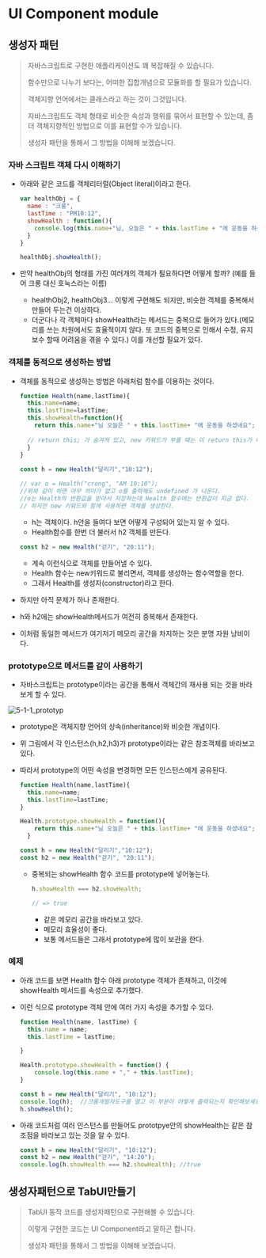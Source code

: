 # UI Component module



## 생성자 패턴

> 자바스크립트로 구현한 애플리케이션도 꽤 복잡해질 수 있습니다.
>
> 함수만으로 나누기 보다는, 어떠한 집합개념으로 모듈화를 할 필요가 있습니다.
>
> 객체지향 언어에서는 클래스라고 하는 것이 그것입니다.
>
> 자바스크립트도 객체 형태로 비슷한 속성과 행위를 묶어서 표현할 수 있는데, 좀 더 객체지향적인 방법으로 이를 표현할 수가 있습니다.
>
> 생성자 패턴을 통해서 그 방법을 이해해 보겠습니다.



### 자바 스크립트 객체 다시 이해하기

+ 아래와 같은 코드를 객체리터럴(Object literal)이라고 한다.

  ~~~javascript
  var healthObj = {
    name : "크롱",
    lastTime : "PM10:12",
    showHealth : function(){
      console.log(this.name+"님, 오늘은 " + this.lastTime + "에 운동을 하셨네요");
    }
  }
  
  healthObj.showHealth();
  ~~~

+ 만약 healthObj의 형태를 가진 여러개의 객체가 필요하다면 어떻게 할까? (예를 들어 크롱 대신 호눅스라는 이름)

  + healthObj2, healthObj3... 이렇게 구현해도 되지만, 비슷한 객체를 중복해서 만들어 두는건 이상하다.
  + 더군다나 각 객체마다 showHealth라는 메서드는 중복으로 들어가 있다.(메모리를 쓰는 차원에서도 효율적이지 않다. 또 코드의 중복으로 인해서 수정, 유지보수 할때 어려움을 겪을 수 있다.) 이를 개선할 필요가 있다.



### 객체를 동적으로 생성하는 방법

+ 객체를 동적으로 생성하는 방법은 아래처럼 함수를 이용하는 것이다.

  ~~~javascript
  function Health(name,lastTime){
    this.name=name;
    this.lastTime=lastTime;
    this.showHealth=function(){
      return this.name+"님 오늘은 " + this.lastTime+ "에 운동을 하셨네요";
      
    // return this; 가 숨겨져 있고, new 키워드가 부를 때는 이 return this가 내부에서 실행이 되는 것과 같이 동작한다. this는 어떤 객체.
    }
  }
    
  const h = new Health("달리기","10:12");
  
  // var o = Health("crong", "AM 10:10");
  //위와 같이 하면 아무 의미가 없고 o를 출력해도 undefined 가 나온다.
  //o는 Health의 반환값을 받아서 저장하는데 Health 함수에는 반환값이 지금 없다.
  // 하지만 new 키워드와 함께 사용하면 객체를 생성한다.
  ~~~

  + h는 객체이다. h안을 들여다 보면 어떻게 구성되어 있는지 알 수 있다.
  + Health함수를 한번 더 불러서 h2 객체를 만든다.

  ~~~javascript
  const h2 = new Health("걷기", "20:11");
  ~~~

  + 계속 이런식으로 객체를 만들어낼 수 있다.
  + Health 함수는 new키워드로 불리면서, 객체를 생성하는 함수역할을 한다.
  + 그래서 Health를 생성자(constructor)라고 한다.

  

+ 하지만 아직 문제가 하나 존재한다.

+ h와 h2에는 showHealth메서드가 여전히 중복해서 존재한다.

+ 이처럼 동일한 메서드가 여기저기 메모리 공간을 차지하는 것은 분명 자원 낭비이다.

  

### prototype으로 메서드를 같이 사용하기

+ 자바스크립트는 prototype이라는 공간을 통해서 객체간의 재사용 되는 것을 바라보게 할 수 있다.

![5-1-1_prototyp](https://user-images.githubusercontent.com/88477839/163306523-91505435-ee3f-4a0d-81de-92d485b693a8.jpeg)

+ prototype은 객체지향 언어의 상속(inheritance)와 비슷한 개념이다.

+ 위 그림에서 각 인스턴스(h,h2,h3)가 prototype이라는 같은 참조객체를 바라보고 있다.

+ 따라서 prototype의 어떤 속성을 변경하면 모든 인스턴스에게 공유된다.

  ~~~javascript
  function Health(name,lastTime){
    this.name=name;
    this.lastTime=lastTime;
  }
  
  Health.prototype.showHealth = function(){
      return this.name+"님 오늘은 " + this.lastTime+ "에 운동을 하셨네요";
    }
  
  const h = new Health("달리기","10:12");
  const h2 = new Health("걷기", "20:11");
  ~~~

  + 중복되는 showHealth 함수 코드를 prototype에 넣어놓는다.

    ~~~javascript
    h.showHealth === h2.showHealth;
    
    // => true
    ~~~

    + 같은 메모리 공간을 바라보고 있다.
    + 메모리 효율성이 좋다.
    + 보통 메서드들은 그래서 prototype에 많이 보관을 한다.



### 예제

+ 아래 코드를 보면 Health 함수 아래 prototype 객체가 존재하고, 이것에 showHealth 메서드를  속성으로 추가했다.

+ 이런 식으로 prototype 객체 안에 여러 가지 속성을 추가할 수 있다.

  ~~~javascript
  function Health(name, lastTime) {
    this.name = name;
    this.lastTime = lastTime;
  
  }
  
  Health.prototype.showHealth = function() {
      console.log(this.name + "," + this.lastTime);
  }
  
  const h = new Health("달리기", "10:12");
  console.log(h);  //크롬개발자도구를 열고 이 부분이 어떻게 출력되는지 확인해보세요
  h.showHealth();
  ~~~

+ 아래 코드처럼 여러 인스턴스를 만들어도 prototpye안의 showHealth는 같은 참조점을 바라보고 있는 것을 알 수 있다.

  ~~~javascript
  const h = new Health("달리기", "10:12");
  const h2 = new Health("걷기", "14:20");
  console.log(h.showHealth === h2.showHealth); //true
  ~~~

  

## 생성자패턴으로 TabUI만들기

> TabUI 동작 코드를 생성자패턴으로 구현해볼 수 있습니다.
>
> 이렇게 구현한 코드는 UI Component라고 말하곤 합니다.
>
> 생성자 패턴을 통해서 그 방법을 이해해 보겠습니다.



